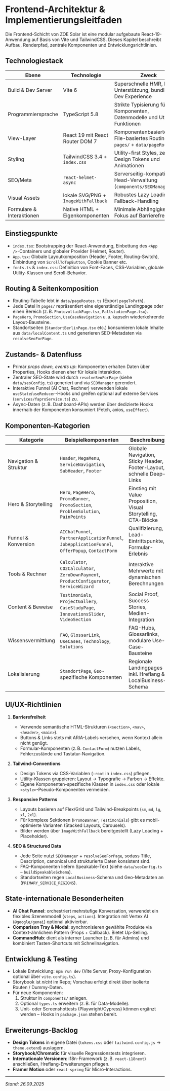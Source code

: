 # Frontend-Architektur & Implementierungsleitfaden

Die Frontend-Schicht von ZOE Solar ist eine modular aufgebaute React-19-Anwendung auf Basis von Vite und TailwindCSS. Dieses Kapitel beschreibt Aufbau, Renderpfad, zentrale Komponenten und Entwicklungsrichtlinien.

## Technologiestack

| Ebene | Technologie | Zweck |
| --- | --- | --- |
| Build & Dev Server | Vite 6 | Superschnelle HMR, ESM-Unterstützung, bundlerless Dev Experience |
| Programmiersprache | TypeScript 5.8 | Strikte Typisierung für Komponenten, Datenmodelle und Utility-Funktionen |
| View-Layer | React 19 mit React Router DOM 7 | Komponentenbasierte UI, File-basiertes Routing via `pages/` + `data/pageRoutes.ts` |
| Styling | TailwindCSS 3.4 + `index.css` | Utility-first Styles, zentrale Design Tokens und Animationen |
| SEO/Meta | `react-helmet-async` | Serverseitig-kompatible Head-Verwaltung (`components/SEOManager.tsx`) |
| Visual Assets | lokale SVG/PNG + `ImageWithFallback` | Robustes Lazy Loading, Fallback-Handling |
| Formulare & Interaktionen | Native HTML + Eigenkomponenten | Minimale Abhängigkeiten, Fokus auf Barrierefreiheit |

## Einstiegspunkte

- `index.tsx`: Bootstrapping der React-Anwendung, Einbettung des `<App />`-Containers und globaler Provider (Helmet, Router).
- `App.tsx`: Globale Layoutkomposition (Header, Footer, Routing-Switch), Einbindung von `ScrollToTopButton`, Cookie Banner etc.
- `fonts.ts` & `index.css`: Definition von Font-Faces, CSS-Variablen, globale Utility-Klassen und Scroll-Behavior.

## Routing & Seitenkomposition

- Routing-Tabelle lebt in `data/pageRoutes.ts` (Export `pageToPath`).
- Jede Datei in `pages/` repräsentiert eine eigenständige Landingpage oder einen Bereich (z. B. `PhotovoltaikPage.tsx`, `FallstudienPage.tsx`).
- `PageHero`, `PromoSection`, `UseCaseNavigation` u. a. kapseln wiederkehrende Layout-Bausteine.<br/>
- Standortseiten (`StandortBerlinPage.tsx` etc.) konsumieren lokale Inhalte aus `data/localContent.ts` und generieren SEO-Metadaten via `resolveSeoForPage`.

## Zustands- & Datenfluss

- Primär *props down, events up*: Komponenten erhalten Daten über Properties, Hooks dienen eher für lokale Interaktion.
- Zentraler SEO-State wird durch `resolveSeoForPage` (siehe `data/seoConfig.ts`) generiert und via `SEOManager` gerendert.
- Interaktive Funnel (AI Chat, Rechner) verwenden lokale `useState`/`useReducer`-Hooks und greifen optional auf externe Services (`services/faproService.ts`) zu.
- Async-Daten (z. B. Dashboard-APIs) werden über dedizierte Hooks innerhalb der Komponenten konsumiert (Fetch, axios, `useEffect`).

## Komponenten-Kategorien

| Kategorie | Beispielkomponenten | Beschreibung |
| --- | --- | --- |
| Navigation & Struktur | `Header`, `MegaMenu`, `ServiceNavigation`, `SubHeader`, `Footer` | Globale Navigation, Sticky Header, Footer-Layout, schnelle Deep-Links |
| Hero & Storytelling | `Hero`, `PageHero`, `PromoBanner`, `PromoSection`, `ProblemSolution`, `PainPoints` | Einstieg mit Value Proposition, Visual Storytelling, CTA-Blöcke |
| Funnel & Konversion | `AIChatFunnel`, `PartnerApplicationFunnel`, `JobApplicationFunnel`, `OfferPopup`, `ContactForm` | Qualifizierung, Lead-Eintrittspunkte, Formular-Erlebnis |
| Tools & Rechner | `Calculator`, `CO2Calculator`, `ZeroDownPayment`, `ProductConfigurator`, `ServiceWizard` | Interaktive Mehrwerte mit dynamischen Berechnungen |
| Content & Beweise | `Testimonials`, `ProjectGallery`, `CaseStudyPage`, `InnovationsSlider`, `VideoSection` | Social Proof, Success Stories, Medien-Integration |
| Wissensvermittlung | `FAQ`, `GlossarLink`, `UseCases`, `Technology`, `Solutions` | FAQ-Hubs, Glossarlinks, modulare Use-Case-Bausteine |
| Lokalisierung | `StandortPage`, `Geo`-spezifische Komponenten | Regionale Landingpages inkl. Hreflang & LocalBusiness-Schema |

## UI/UX-Richtlinien

1. **Barrierefreiheit**
   - Verwende semantische HTML-Strukturen (`<section>`, `<nav>`, `<header>`, `<main>`).
   - Buttons & Links stets mit ARIA-Labels versehen, wenn Kontext allein nicht genügt.
   - Formular-Komponenten (z. B. `ContactForm`) nutzen Labels, Fehlerzustände und Tastatur-Navigation.

2. **Tailwind-Conventions**
   - Design Tokens via CSS-Variablen (`:root` in `index.css`) pflegen.
   - Utility-Klassen gruppieren: Layout → Typografie → Farben → Effekte.
   - Eigene Komponenten-spezifische Klassen in `index.css` oder lokale `<style>`-Pseudo-Komponenten vermeiden.

3. **Responsive Patterns**
   - Layouts basieren auf Flex/Grid und Tailwind-Breakpoints (`sm`, `md`, `lg`, `xl`, `2xl`).
   - Für komplexe Sektionen (`PromoBanner`, `Testimonials`) gibt es mobil-optimierte Varianten (Stacked Layouts, Carousels).
   - Bilder werden über `ImageWithFallback` bereitgestellt (Lazy Loading + Placeholder).

4. **SEO & Structured Data**
   - Jede Seite nutzt `SEOManager` + `resolveSeoForPage`, sodass Title, Description, canonical und strukturierte Daten konsistent sind.
   - FAQ-Komponenten liefern Speakable-Text (siehe `data/seoConfig.ts` – `buildSpeakableSchema`).
   - Standortseiten regen `LocalBusiness`-Schema und Geo-Metadaten an (`PRIMARY_SERVICE_REGIONS`).

## State-internationale Besonderheiten

- **AI Chat Funnel**: orchestriert mehrstufige Konversation, verwendet ein flexibles Szenenmodell (`steps`, `actions`). Integration mit Vertex AI (`@google/genai`) optional aktivierbar.
- **Comparison Tray & Modal**: synchronisieren gewählte Produkte via Context-ähnlichem Pattern (Props + Callback). Bietet Up-Selling.
- **CommandHub**: dient als interner Launcher (z. B. für Admins) und kombiniert Tasten-Shortcuts mit Schnellnavigation.

## Entwicklung & Testing

- Lokale Entwicklung: `npm run dev` (Vite Server, Proxy-Konfiguration optional über `vite.config.ts`).
- Storybook ist *nicht* im Repo; Vorschau erfolgt direkt über isolierte Routen / Dummy-Daten.
- Für neue Komponenten: 
  1. Struktur in `components/` anlegen.
  2. Optional `types.ts` erweitern (z. B. für Data-Modelle).
  3. Unit- oder Screenshottests (Playwright/Cypress) können ergänzt werden – Hooks in `package.json` stehen bereit.

## Erweiterungs-Backlog

- **Design Tokens** in eigene Datei (`tokens.css` oder `tailwind.config.js` → `theme.extend`) auslagern.
- **Storybook/Chromatic** für visuelle Regressionstests integrieren.
- **Internationale Versionen**: i18n-Framework (z. B. `react-i18next`) anschließen, Hreflang-Erweiterungen pflegen.
- **Framer Motion** oder `react-spring` für Micro-Interactions.

---
_Stand: 26.09.2025_